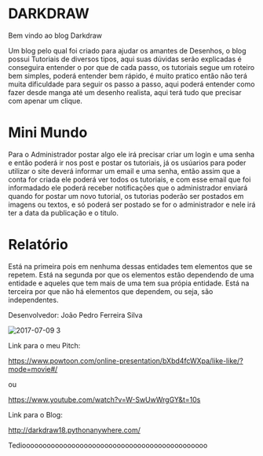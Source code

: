 # DARKDRAW

Bem vindo ao blog Darkdraw



Um blog pelo qual foi criado para ajudar os amantes de Desenhos, o blog possui Tutoriais de diversos tipos, aqui suas dúvidas serão explicadas é conseguira entender o por que de cada passo, os tutoriais segue um roteiro bem simples, poderá entender bem rápido, é muito pratico então não terá muita dificuldade para seguir os passo a passo, aqui poderá entender como fazer desde manga até um desenho realista, aqui terá tudo que precisar com apenar um clique.





# Mini Mundo


Para o Administrador postar algo ele irá precisar criar um login e uma senha e então poderá ir nos post e postar os tutoriais, já os usúarios para poder utilizar o site deverá informar um email e uma senha, então assim que a conta for criada ele poderá ver todos os tutoriais, e com esse email que foi informadado ele poderá receber notificações que o administrador enviará quando for postar um novo tutorial, os tutorias poderão ser postados em imagens ou textos, e só poderá ser postado se for o administrador e nele irá ter a data da publicação e o titulo.








# Relatório 
Está na primeira pois em nenhuma dessas entidades tem elementos que se repetem.
Está na segunda por que os elementos estão dependendo de uma entidade e aqueles que tem mais de uma tem sua própia entidade.
Está na terceira por que não há elementos que dependem, ou seja, são independentes.












Desenvolvedor: João Pedro Ferreira Silva



![2017-07-09 3](https://user-images.githubusercontent.com/26657007/27997968-8b9eb026-64d9-11e7-9075-a1a188bb359e.png)







Link para o meu Pitch:

https://www.powtoon.com/online-presentation/bXbd4fcWXpa/like-like/?mode=movie#/

ou 

https://www.youtube.com/watch?v=W-SwUwWrgGY&t=10s


Link para o Blog: 

http://darkdraw18.pythonanywhere.com/





Tediooooooooooooooooooooooooooooooooooooooooooooo
